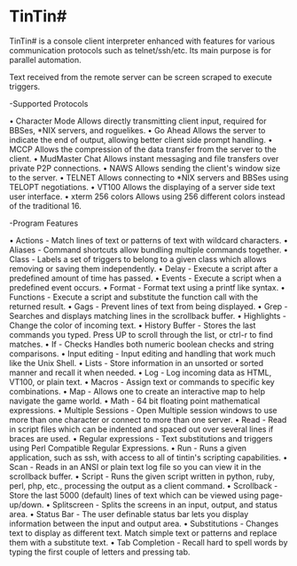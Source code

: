TinTin#
===========

TinTin# is a console client interpreter enhanced with features for various communication protocols such as telnet/ssh/etc.
Its main purpose is for parallel automation.

Text received from the remote server can be screen scraped to execute triggers.

-Supported Protocols

• Character Mode  Allows directly transmitting client input, required for BBSes, *NIX servers, and roguelikes.
• Go Ahead	Allows the server to indicate the end of output, allowing better client side prompt handling.
• MCCP	Allows the compression of the data transfer from the server to the client.
• MudMaster Chat	Allows instant messaging and file transfers over private P2P connections.
• NAWS	Allows sending the client's window size to the server.
• TELNET	Allows connecting to *NIX servers and BBSes using TELOPT negotiations.
• VT100	Allows the displaying of a server side text user interface.
• xterm 256 colors	Allows using 256 different colors instead of the traditional 16.

-Program Features

• Actions -	Match lines of text or patterns of text with wildcard characters.
• Aliases -	Command shortcuts allow bundling multiple commands together.
• Class	- Labels a set of triggers to belong to a given class which allows removing or saving them independently.
• Delay	- Execute a script after a predefined amount of time has passed.
• Events - Execute a script when a predefined event occurs.
• Format - Format text using a printf like syntax.
• Functions - Execute a script and substitute the function call with the returned result.
• Gags - Prevent lines of text from being displayed.
• Grep - Searches and displays matching lines in the scrollback buffer.
• Highlights - Change the color of incoming text.
• History Buffer - Stores the last commands you typed. Press UP to scroll through the list, or ctrl-r to find matches.
• If - Checks	Handles both numeric boolean checks and string comparisons.
• Input editing - Input editing and handling that work much like the Unix Shell.
• Lists	- Store information in an unsorted or sorted manner and recall it when needed.
• Log	- Log incoming data as HTML, VT100, or plain text.
• Macros - Assign text or commands to specific key combinations.
• Map	- Allows one to create an interactive map to help navigate the game world.
• Math - 64 bit floating point mathematical expressions.
• Multiple Sessions -	Open Multiple session windows to use more than one character or connect to more than one server.
• Read - Read in script files which can be indented and spaced out over several lines if braces are used.
• Regular expressions	- Text substitutions and triggers using Perl Compatible Regular Expressions.
• Run	- Runs a given application, such as ssh, with access to all of tintin's scripting capabilities.
• Scan - Reads in an ANSI or plain text log file so you can view it in the scrollback buffer.
• Script - Runs the given script written in python, ruby, perl, php, etc., processing the output as a client command.
• Scrollback - Store the last 5000 (default) lines of text which can be viewed using page-up/down.
• Splitscreen	- Splits the screens in an input, output, and status area.
• Status Bar - The user definable status bar lets you display information between the input and output area.
• Substitutions - Changes text to display as different text. Match simple text or patterns and replace them with a substitute text.
• Tab Completion - Recall hard to spell words by typing the first couple of letters and pressing tab.

